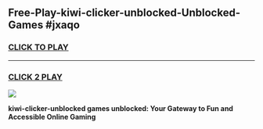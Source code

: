 
## Free-Play-kiwi-clicker-unblocked-Unblocked-Games #jxaqo
<h3>
<a href="https://news.freeplayer.one?title=kiwi-clicker-unblocked&ref=8M">CLICK TO PLAY</a></h3>
<hr>

<h3>
<a href="https://news.freeplayer.one?title=kiwi-clicker-unblocked&ref=8M">CLICK 2 PLAY</a>
  
</h3>

<a href="https://news.freeplayer.one?title=kiwi-clicker-unblocked&ref=8M"><img src="https://clearcache.store/games.png"></a>


**kiwi-clicker-unblocked games unblocked: Your Gateway to Fun and Accessible Online Gaming**
